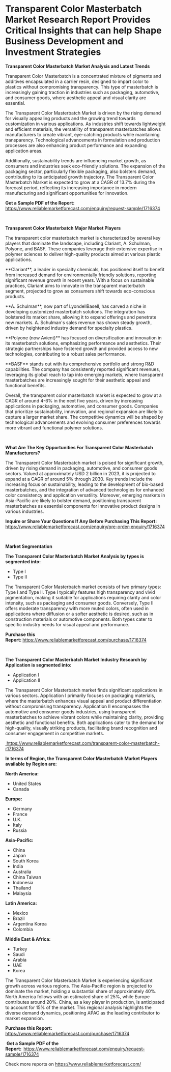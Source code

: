 <p><h1>Transparent Color Masterbatch Market Research Report Provides Critical Insights that can help Shape Business Development and Investment Strategies</h1></p><p><strong>Transparent Color Masterbatch Market Analysis and Latest Trends</strong></p>
<p><p>Transparent Color Masterbatch is a concentrated mixture of pigments and additives encapsulated in a carrier resin, designed to impart color to plastics without compromising transparency. This type of masterbatch is increasingly gaining traction in industries such as packaging, automotive, and consumer goods, where aesthetic appeal and visual clarity are essential.</p><p>The Transparent Color Masterbatch Market is driven by the rising demand for visually appealing products and the growing trend towards customization in various applications. As industries shift towards lightweight and efficient materials, the versatility of transparent masterbatches allows manufacturers to create vibrant, eye-catching products while maintaining transparency. Technological advancements in formulation and production processes are also enhancing product performance and expanding application areas.</p><p>Additionally, sustainability trends are influencing market growth, as consumers and industries seek eco-friendly solutions. The expansion of the packaging sector, particularly flexible packaging, also bolsters demand, contributing to its anticipated growth trajectory. The Transparent Color Masterbatch Market is expected to grow at a CAGR of 13.7% during the forecast period, reflecting its increasing importance in modern manufacturing and significant opportunities for innovation.</p></p>
<p><strong>Get a Sample PDF of the Report:&nbsp;</strong> <a href="https://www.reliablemarketforecast.com/enquiry/request-sample/1716374?utm_campaign=2603&utm_medium=2&utm_source=Github&utm_content=ia&utm_term=28032025&utm_id=transparent-color-masterbatch">https://www.reliablemarketforecast.com/enquiry/request-sample/1716374</a></p>
<p>&nbsp;</p>
<p><strong>Transparent Color Masterbatch Major Market Players</strong></p>
<p><p>The transparent color masterbatch market is characterized by several key players that dominate the landscape, including Clariant, A. Schulman, Polyone, and BASF. These companies leverage their extensive expertise in polymer sciences to deliver high-quality products aimed at various plastic applications.</p><p>**Clariant**, a leader in specialty chemicals, has positioned itself to benefit from increased demand for environmentally friendly solutions, reporting significant revenue growth in recent years. With a focus on sustainable practices, Clariant aims to innovate in the transparent masterbatch segment, projected to grow as consumers shift towards eco-conscious products.</p><p>**A. Schulman**, now part of LyondellBasell, has carved a niche in developing customized masterbatch solutions. The integration has bolstered its market share, allowing it to expand offerings and penetrate new markets. A. Schulman's sales revenue has shown steady growth, driven by heightened industry demand for specialty plastics.</p><p>**Polyone (now Avient)** has focused on diversification and innovation in its masterbatch solutions, emphasizing performance and aesthetics. Their strategic partnerships have fostered growth and provided access to new technologies, contributing to a robust sales performance.</p><p>**BASF** stands out with its comprehensive portfolio and strong R&D capabilities. The company has consistently reported significant revenues, leveraging its global reach to tap into emerging markets, where transparent masterbatches are increasingly sought for their aesthetic appeal and functional benefits.</p><p>Overall, the transparent color masterbatch market is expected to grow at a CAGR of around 4-6% in the next five years, driven by increasing applications in packaging, automotive, and consumer goods. Companies that prioritize sustainability, innovation, and regional expansion are likely to capture a larger market share. The competitive dynamics will be shaped by technological advancements and evolving consumer preferences towards more vibrant and functional polymer solutions.</p></p>
<p>&nbsp;</p>
<p><strong>What Are The Key Opportunities For Transparent Color Masterbatch Manufacturers?</strong></p>
<p><p>The Transparent Color Masterbatch market is poised for significant growth, driven by rising demand in packaging, automotive, and consumer goods sectors. Valued at approximately USD 2 billion in 2023, it is projected to expand at a CAGR of around 5% through 2030. Key trends include the increasing focus on sustainability, leading to the development of bio-based masterbatches, and the integration of advanced technologies for enhanced color consistency and application versatility. Moreover, emerging markets in Asia-Pacific are likely to bolster demand, positioning transparent masterbatches as essential components for innovative product designs in various industries.</p></p>
<p><strong>Inquire or Share Your Questions If Any Before Purchasing This Report:</strong> <a href="https://www.reliablemarketforecast.com/enquiry/pre-order-enquiry/1716374?utm_campaign=2603&utm_medium=2&utm_source=Github&utm_content=ia&utm_term=28032025&utm_id=transparent-color-masterbatch">https://www.reliablemarketforecast.com/enquiry/pre-order-enquiry/1716374</a></p>
<p>&nbsp;</p>
<p><strong>Market Segmentation</strong></p>
<p><strong>The Transparent Color Masterbatch Market Analysis by types is segmented into:</strong></p>
<p><ul><li>Type I</li><li>Type II</li></ul></p>
<p><p>The Transparent Color Masterbatch market consists of two primary types: Type I and Type II. Type I typically features high transparency and vivid pigmentation, making it suitable for applications requiring clarity and color intensity, such as packaging and consumer goods. Conversely, Type II offers moderate transparency with more muted colors, often used in applications where diffusion or a softer aesthetic is desired, such as in construction materials or automotive components. Both types cater to specific industry needs for visual appeal and performance.</p></p>
<p><strong>Purchase this Report:&nbsp;</strong><a href="https://www.reliablemarketforecast.com/purchase/1716374?utm_campaign=2603&utm_medium=2&utm_source=Github&utm_content=ia&utm_term=28032025&utm_id=transparent-color-masterbatch">https://www.reliablemarketforecast.com/purchase/1716374</a></p>
<p>&nbsp;</p>
<p><strong>The Transparent Color Masterbatch Market Industry Research by Application is segmented into:</strong></p>
<p><ul><li>Application I</li><li>Application II</li></ul></p>
<p><p>The Transparent Color Masterbatch market finds significant applications in various sectors. Application I primarily focuses on packaging materials, where the masterbatch enhances visual appeal and product differentiation without compromising transparency. Application II encompasses the automotive and consumer goods industries, using transparent masterbatches to achieve vibrant colors while maintaining clarity, providing aesthetic and functional benefits. Both applications cater to the demand for high-quality, visually striking products, facilitating brand recognition and consumer engagement in competitive markets.</p></p>
<p><a href="https://www.reliablemarketforecast.com/transparent-color-masterbatch-r1716374?utm_campaign=2603&utm_medium=2&utm_source=Github&utm_content=ia&utm_term=28032025&utm_id=transparent-color-masterbatch">&nbsp;https://www.reliablemarketforecast.com/transparent-color-masterbatch-r1716374</a></p>
<p><strong>In terms of Region, the Transparent Color Masterbatch Market Players available by Region are:</strong></p>
<p>
    <p> <strong> North America: </strong>
        <ul>
            <li>United States</li>
            <li>Canada</li>
        </ul>
        </p> 
    <p> <strong> Europe: </strong>
        <ul>
            <li>Germany</li>
            <li>France</li>
            <li>U.K.</li>
            <li>Italy</li>
            <li>Russia</li>
        </ul>
        </p> 
    <p> <strong> Asia-Pacific: </strong>
        <ul>
            <li>China</li>
            <li>Japan</li>
            <li>South Korea</li>
            <li>India</li>
            <li>Australia</li>
            <li>China Taiwan</li>
            <li>Indonesia</li>
            <li>Thailand</li>
            <li>Malaysia</li>
        </ul>
        </p> 
    <p> <strong> Latin America: </strong>
        <ul>
            <li>Mexico</li>
            <li>Brazil</li>
            <li>Argentina Korea</li>
            <li>Colombia</li>
        </ul>
        </p> 
    <p> <strong> Middle East & Africa: </strong>
        <ul>
            <li>Turkey</li>
            <li>Saudi</li>
            <li>Arabia</li>
            <li>UAE</li>
            <li>Korea</li>
        </ul>
    </p>
    </p>
<p><p>The Transparent Color Masterbatch Market is experiencing significant growth across various regions. The Asia-Pacific region is projected to dominate the market, holding a substantial share of approximately 40%. North America follows with an estimated share of 25%, while Europe contributes around 20%. China, as a key player in production, is anticipated to account for 15% of the market. This regional analysis highlights the diverse demand dynamics, positioning APAC as the leading contributor to market expansion.</p></p>
<p><strong>Purchase this Report: </strong><a href="https://www.reliablemarketforecast.com/purchase/1716374?utm_campaign=2603&utm_medium=2&utm_source=Github&utm_content=ia&utm_term=28032025&utm_id=transparent-color-masterbatch">https://www.reliablemarketforecast.com/purchase/1716374</a></p>
<p>&nbsp;<strong>Get a Sample PDF of the Report:&nbsp;&nbsp;</strong><a href="https://www.reliablemarketforecast.com/enquiry/request-sample/1716374?utm_campaign=2603&utm_medium=2&utm_source=Github&utm_content=ia&utm_term=28032025&utm_id=transparent-color-masterbatch">https://www.reliablemarketforecast.com/enquiry/request-sample/1716374</a></p>
<p><strong></strong></p>
<p>Check more reports on <a href="https://www.reliablemarketforecast.com/?utm_campaign=2603&utm_medium=2&utm_source=Github&utm_content=ia&utm_term=28032025&utm_id=transparent-color-masterbatch">https://www.reliablemarketforecast.com/</a></p>